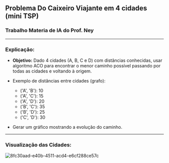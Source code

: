 ## Problema Do Caixeiro Viajante em 4 cidades (mini TSP)
### Trabalho Materia de IA do Prof. Ney

---------

### Explicação:
- **Objetivo:** Dado 4 cidades (A, B, C e D) com distâncias conhecidas, usar algoritmo ACO para encontrar o menor caminho possível passando por todas as cidades e voltando à origem.

- Exemplo de distâncias entre cidades (grafo):
    - ('A', 'B'): 10
    - ('A', 'C'): 15
    - ('A', 'D'): 20
    - ('B', 'C'): 35
    - ('B', 'D'): 25
    - ('C', 'D'): 30

- Gerar um gráfico mostrando a evolução do caminho.

---------
### Visualização das Cidades:

![8fc30aad-e40b-4511-acd4-e6cf288ce57c](https://github.com/user-attachments/assets/055523ee-8600-493f-898c-fd5dcc6abe68)

